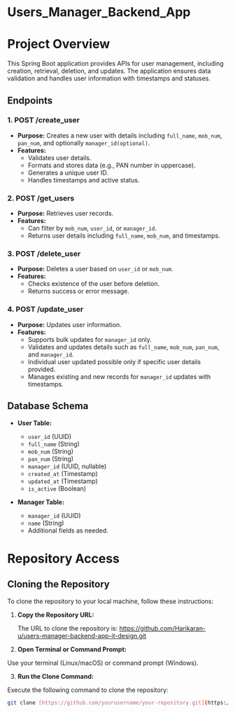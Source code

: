 # Users_Manager_Backend_App

# Project Overview

This Spring Boot application provides APIs for user management, including creation, retrieval, deletion, and updates. The application ensures data validation and handles user information with timestamps and statuses.

## Endpoints

### **1. POST /create_user**

- **Purpose:** Creates a new user with details including `full_name`, `mob_num`, `pan_num`, and optionally `manager_id(optional)`.
- **Features:**
  - Validates user details.
  - Formats and stores data (e.g., PAN number in uppercase).
  - Generates a unique user ID.
  - Handles timestamps and active status.

### **2. POST /get_users**

- **Purpose:** Retrieves user records.
- **Features:**
  - Can filter by `mob_num`, `user_id`, or `manager_id`.
  - Returns user details including `full_name`, `mob_num`, and timestamps.

### **3. POST /delete_user**

- **Purpose:** Deletes a user based on `user_id` or `mob_num`.
- **Features:**
  - Checks existence of the user before deletion.
  - Returns success or error message.

### **4. POST /update_user**

- **Purpose:** Updates user information.
- **Features:**
  - Supports bulk updates for `manager_id` only.
  - Validates and updates details such as `full_name`, `mob_num`, `pan_num`, and `manager_id`.
  - Individual user updated possible only if specific user details provided.
  - Manages existing and new records for `manager_id` updates with timestamps.

## Database Schema

- **User Table:**
  - `user_id` (UUID)
  - `full_name` (String)
  - `mob_num` (String)
  - `pan_num` (String)
  - `manager_id` (UUID, nullable)
  - `created_at` (Timestamp)
  - `updated_at` (Timestamp)
  - `is_active` (Boolean)

- **Manager Table:**
  - `manager_id` (UUID)
  - `name` (String)
  - Additional fields as needed.

# Repository Access

## Cloning the Repository

To clone the repository to your local machine, follow these instructions:

1. **Copy the Repository URL:**

   The URL to clone the repository is: https://github.com/Harikaran-u/users-manager-backend-app-it-design.git


2. **Open Terminal or Command Prompt:**

Use your terminal (Linux/macOS) or command prompt (Windows).

3. **Run the Clone Command:**

Execute the following command to clone the repository:

```bash
git clone [https://github.com/yourusername/your-repository.git](https://github.com/Harikaran-u/users-manager-backend-app-it-design.git)
